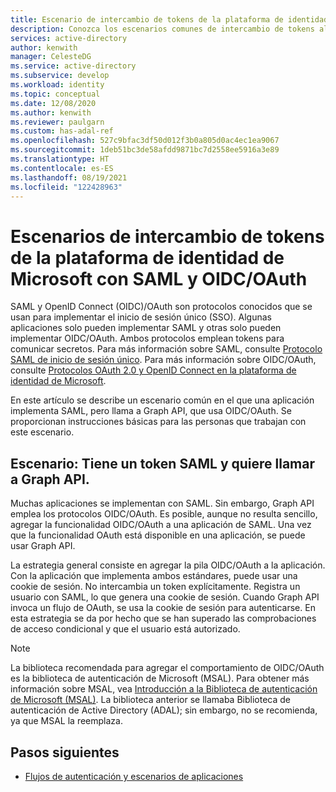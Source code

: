 ```yaml
---
title: Escenario de intercambio de tokens de la plataforma de identidad de Microsoft con SAML y OIDC/OAuth en Azure Active Directory
description: Conozca los escenarios comunes de intercambio de tokens al trabajar con SAML y OIDC/OAuth en Azure Active Directory.
services: active-directory
author: kenwith
manager: CelesteDG
ms.service: active-directory
ms.subservice: develop
ms.workload: identity
ms.topic: conceptual
ms.date: 12/08/2020
ms.author: kenwith
ms.reviewer: paulgarn
ms.custom: has-adal-ref
ms.openlocfilehash: 527c9bfac3df50d012f3b0a805d0ac4ec1ea9067
ms.sourcegitcommit: 1deb51bc3de58afdd9871bc7d2558ee5916a3e89
ms.translationtype: HT
ms.contentlocale: es-ES
ms.lasthandoff: 08/19/2021
ms.locfileid: "122428963"
---
```

# <a name="microsoft-identity-platform-token-exchange-scenarios-with-saml-and-oidcoauth"></a>Escenarios de intercambio de tokens de la plataforma de identidad de Microsoft con SAML y OIDC/OAuth

SAML y OpenID Connect (OIDC)/OAuth son protocolos conocidos que se usan para implementar el inicio de sesión único (SSO). Algunas aplicaciones solo pueden implementar SAML y otras solo pueden implementar OIDC/OAuth. Ambos protocolos emplean tokens para comunicar secretos. Para más información sobre SAML, consulte [Protocolo SAML de inicio de sesión único](single-sign-on-saml-protocol.md). Para más información sobre OIDC/OAuth, consulte [Protocolos OAuth 2.0 y OpenID Connect en la plataforma de identidad de Microsoft](active-directory-v2-protocols.md).

En este artículo se describe un escenario común en el que una aplicación implementa SAML, pero llama a Graph API, que usa OIDC/OAuth. Se proporcionan instrucciones básicas para las personas que trabajan con este escenario.

## <a name="scenario-you-have-a-saml-token-and-want-to-call-the-graph-api"></a>Escenario: Tiene un token SAML y quiere llamar a Graph API.
Muchas aplicaciones se implementan con SAML. Sin embargo, Graph API emplea los protocolos OIDC/OAuth. Es posible, aunque no resulta sencillo, agregar la funcionalidad OIDC/OAuth a una aplicación de SAML. Una vez que la funcionalidad OAuth está disponible en una aplicación, se puede usar Graph API.

La estrategia general consiste en agregar la pila OIDC/OAuth a la aplicación. Con la aplicación que implementa ambos estándares, puede usar una cookie de sesión. No intercambia un token explícitamente. Registra un usuario con SAML, lo que genera una cookie de sesión. Cuando Graph API invoca un flujo de OAuth, se usa la cookie de sesión para autenticarse. En esta estrategia se da por hecho que se han superado las comprobaciones de acceso condicional y que el usuario está autorizado.

> [!NOTE]
> La biblioteca recomendada para agregar el comportamiento de OIDC/OAuth es la biblioteca de autenticación de Microsoft (MSAL). Para obtener más información sobre MSAL, vea [Introducción a la Biblioteca de autenticación de Microsoft (MSAL)](msal-overview.md). La biblioteca anterior se llamaba Biblioteca de autenticación de Active Directory (ADAL); sin embargo, no se recomienda, ya que MSAL la reemplaza.

## <a name="next-steps"></a>Pasos siguientes
- [Flujos de autenticación y escenarios de aplicaciones](authentication-flows-app-scenarios.md)
